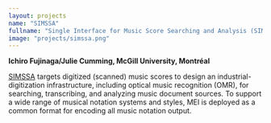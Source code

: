```yaml
---
layout: projects
name: "SIMSSA"
fullname: "Single Interface for Music Score Searching and Analysis (SIMSSA)"
image: "projects/simssa.png"
---
```

**Ichiro Fujinaga/Julie Cumming, McGill University, Montréal**

[SIMSSA](http://simssa.ca/) targets digitized (scanned) music scores to design an industrial-digitization infrastructure, including optical music recognition (OMR), for searching, transcribing, and analyzing music document sources. To support a wide range of musical notation systems and styles, MEI is deployed as a common format for encoding all music notation output.

